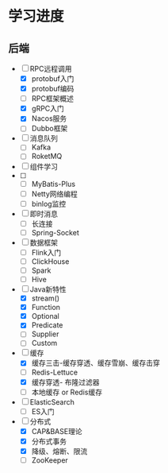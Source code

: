 # 学习进度

## 后端

- [ ] RPC远程调用
  - [x] protobuf入门
  - [x] protobuf编码
  - [ ] RPC框架概述
  - [x] gRPC入门
  - [x] Nacos服务
  - [ ] Dubbo框架
- [ ] 消息队列
  - [ ] Kafka
  - [ ] RoketMQ
- [ ] 组件学习
- [ ] 
  - [ ] MyBatis-Plus
  - [ ] Netty网络编程
  - [ ] binlog监控
- [ ] 即时消息
  - [ ] 长连接
  - [ ] Spring-Socket
- [ ] 数据框架
  - [ ] Flink入门
  - [ ] ClickHouse
  - [ ] Spark
  - [ ] Hive
- [ ] Java新特性
  - [x] stream()
  - [x] Function
  - [x] Optional
  - [x] Predicate
  - [ ] Supplier
  - [ ] Custom
- [ ] 缓存
  - [x] 缓存三击-缓存穿透、缓存雪崩、缓存击穿
  - [ ] Redis-Lettuce
  - [x] 缓存穿透- 布隆过滤器
  - [ ] 本地缓存 or Redis缓存
- [ ] ElasticSearch
  - [ ] ES入门
- [ ] 分布式
  - [x] CAP&BASE理论
  - [x] 分布式事务
  - [x] 降级、熔断、限流
  - [ ] ZooKeeper